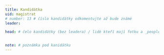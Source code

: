 ```yaml
---
title: Kandidátka
uid: magistrat
# number: 13 # číslo kandidátky odkomentujte až bude známé
leader:

head: # čelo kandidátky (bez leadera) / lidé kteří mají fotku a _people/jmeno.md

 
note: # poznámka pod kanidátku
---
```


